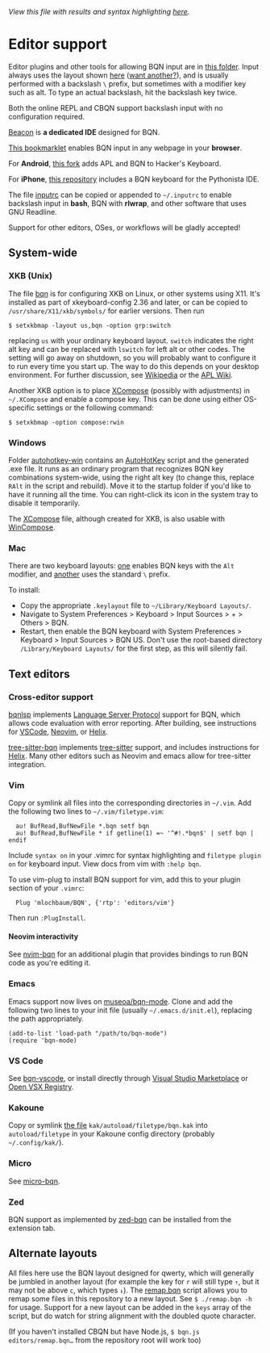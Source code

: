 *View this file with results and syntax highlighting [here](https://mlochbaum.github.io/BQN/editors/index.html).*

# Editor support

<!--GEN
"style" Enc ".Comment,.Function,.Number,.String { color: inherit; }"
-->

Editor plugins and other tools for allowing BQN input are in [this folder](https://github.com/mlochbaum/BQN/tree/master/editors). Input always uses the layout shown [here](https://mlochbaum.github.io/BQN/keymap.html) ([want another?](#alternate-layouts)), and is usually performed with a backslash `\` prefix, but sometimes with a modifier key such as alt. To type an actual backslash, hit the backslash key twice.

Both the online REPL and CBQN support backslash input with no configuration required.

[Beacon](https://github.com/x86y/beacon) is **a dedicated IDE** designed for BQN.

[This bookmarklet](https://abrudz.github.io/lb/bqn) enables BQN input in any webpage in your **browser**.

For **Android**, [this fork](https://github.com/dzaima/hackerskeyboard/releases/latest) adds APL and BQN to Hacker's Keyboard.

For **iPhone**, [this repository](https://github.com/gitonthescene/APLKeyboard) includes a BQN keyboard for the Pythonista IDE.

The file [inputrc](https://github.com/mlochbaum/BQN/blob/master/editors/inputrc) can be copied or appended to `~/.inputrc` to enable backslash input in **bash**, BQN with **rlwrap**, and other software that uses GNU Readline.

Support for other editors, OSes, or workflows will be gladly accepted!

## System-wide

### XKB (Unix)

The file [bqn](https://github.com/mlochbaum/BQN/blob/master/editors/bqn) is for configuring XKB on Linux, or other systems using X11. It's installed as part of xkeyboard-config 2.36 and later, or can be copied to `/usr/share/X11/xkb/symbols/` for earlier versions. Then run

    $ setxkbmap -layout us,bqn -option grp:switch

replacing `us` with your ordinary keyboard layout. `switch` indicates the right alt key and can be replaced with `lswitch` for left alt or other codes. The setting will go away on shutdown, so you will probably want to configure it to run every time you start up. The way to do this depends on your desktop environment. For further discussion, see [Wikipedia](https://en.wikipedia.org/wiki/X_keyboard_extension) or the [APL Wiki](https://aplwiki.com/wiki/Typing_glyphs_on_Linux).

Another XKB option is to place [XCompose](https://github.com/mlochbaum/BQN/blob/master/editors/XCompose) (possibly with adjustments) in `~/.XCompose` and enable a compose key. This can be done using either OS-specific settings or the following command:

    $ setxkbmap -option compose:rwin

### Windows

Folder [autohotkey-win](https://github.com/mlochbaum/BQN/tree/master/editors/autohotkey-win) contains an [AutoHotKey](https://en.wikipedia.org/wiki/AutoHotKey) script and the generated .exe file. It runs as an ordinary program that recognizes BQN key combinations system-wide, using the right alt key (to change this, replace `RAlt` in the script and rebuild). Move it to the startup folder if you'd like to have it running all the time. You can right-click its icon in the system tray to disable it temporarily.

The [XCompose](https://github.com/mlochbaum/BQN/blob/master/editors/XCompose) file, although created for XKB, is also usable with [WinCompose](https://github.com/samhocevar/wincompose).

### Mac

There are two keyboard layouts: [one](https://github.com/mlochbaum/BQN/blob/master/editors/BQN.keylayout) enables BQN keys with the `Alt` modifier, and [another](https://github.com/mlochbaum/BQN/blob/master/editors/BQN_backslash.keylayout) uses the standard `\` prefix.

To install:
- Copy the appropriate `.keylayout` file to `~/Library/Keyboard Layouts/`.
- Navigate to System Preferences > Keyboard > Input Sources > + > Others > BQN.
- Restart, then enable the BQN keyboard with System Preferences > Keyboard > Input Sources > BQN US.
Don't use the root-based directory `/Library/Keyboard Layouts/` for the first step, as this will silently fail.

## Text editors

### Cross-editor support

[bqnlsp](https://git.sr.ht/~detegr/bqnlsp) implements [Language Server Protocol](https://en.wikipedia.org/wiki/Language_Server_Protocol) support for BQN, which allows code evaluation with error reporting. After building, see instructions for [VSCode](https://git.sr.ht/~detegr/bqnlsp/tree/master/item/editors/vscode/README.md), [Neovim](https://git.sr.ht/~detegr/bqnlsp/tree/master/item/editors/neovim/nvim-lspconfig/README.md), or [Helix](https://github.com/helix-editor/helix/wiki/How-to-install-the-default-language-servers#bqn).

[tree-sitter-bqn](https://github.com/shnarazk/tree-sitter-bqn) implements [tree-sitter](https://tree-sitter.github.io/tree-sitter/) support, and includes instructions for [Helix](https://github.com/shnarazk/tree-sitter-bqn). Many other editors such as Neovim and emacs allow for tree-sitter integration.

### Vim

Copy or symlink all files into the corresponding directories in `~/.vim`. Add the following two lines to `~/.vim/filetype.vim`:

      au! BufRead,BufNewFile *.bqn setf bqn
      au! BufRead,BufNewFile * if getline(1) =~ '^#!.*bqn$' | setf bqn | endif

Include `syntax on` in your .vimrc for syntax highlighting and `filetype plugin on` for keyboard input. View docs from vim with `:help bqn`.

To use vim-plug to install BQN support for vim, add this to your plugin section of your `.vimrc`:

      Plug 'mlochbaum/BQN', {'rtp': 'editors/vim'}

Then run `:PlugInstall`.

#### Neovim interactivity

See [nvim-bqn](https://git.sr.ht/~detegr/nvim-bqn) for an additional plugin that provides bindings to run BQN code as you're editing it.

### Emacs

Emacs support now lives on [museoa/bqn-mode](https://github.com/museoa/bqn-mode). Clone and add the following two lines to your init file (usually `~/.emacs.d/init.el`), replacing the path appropriately.

    (add-to-list 'load-path "/path/to/bqn-mode")
    (require 'bqn-mode)

### VS Code

See [bqn-vscode](https://github.com/mk12/bqn-vscode), or install directly through [Visual Studio Marketplace](https://marketplace.visualstudio.com/items?itemName=mk12.bqn) or [Open VSX Registry](https://open-vsx.org/extension/mk12/bqn).

### Kakoune

Copy or symlink [the file](kak/autoload/filetype/bqn.kak) `kak/autoload/filetype/bqn.kak` into `autoload/filetype` in your Kakoune config directory (probably `~/.config/kak/`).

### Micro

See [micro-bqn](https://github.com/0racle/micro-bqn).

### Zed

BQN support as implemented by [zed-bqn](https://github.com/DavidZwitser/zed-bqn) can be installed from the extension tab.

## Alternate layouts

All files here use the BQN layout designed for qwerty, which will generally be jumbled in another layout (for example the key for `r` will still type `↑`, but it may not be above `c`, which types `↓`). The [remap.bqn](remap.bqn) script allows you to remap some files in this repository to a new layout. See `$ ./remap.bqn -h` for usage. Support for a new layout can be added in the `keys` array of the script, but do watch for string alignment with the doubled quote character.

(If you haven't installed CBQN but have Node.js, `$ bqn.js editors/remap.bqn…` from the repository root will work too)
